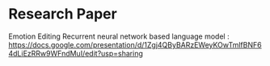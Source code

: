 # Research Paper 
Emotion Editing Recurrent neural network based language model : https://docs.google.com/presentation/d/1Zgj4QByBARzEWeyKOwTmlfBNF64dLiEzRRw9WFndMuI/edit?usp=sharing
